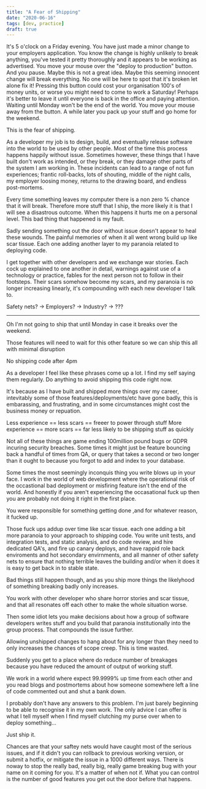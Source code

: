 ```yaml
---
title: "A Fear of Shipping"
date: "2020-06-16"
tags: [dev, practice]
draft: true
---
```


It's 5 o'clock on a Friday evening. You have just made a minor change to your
employers application. You know the change is highly unlikely to break
anything, you've tested it pretty thoroughly and it appears to be working as
advertised. You move your mouse over the "deploy to production" button. And
you pause. Maybe this is not a great idea. Maybe this seeming innocent change
will break everything. No one will be here to spot that it's broken let alone
fix it! Pressing this button could cost your organisation 100's of money
units, or worse you might need to come to work a Saturday! Perhaps it's better
to leave it until everyone is back in the office and paying attention. Waiting
until Monday won't be the end of the world. You move your mouse away from the
button. A while later you pack up your stuff and go home for the weekend.

This is the fear of shipping.

As a developer my job is to design, build, and eventually release software
into the world to be used by other people. Most of the time this process
happens happily without issue. Sometimes however, these things that I have
built don't work as intended, or they break, or they damage other parts of the
system I am working in. These incidents can lead to a range of not fun
experiences; frantic roll-backs, lots of shouting, middle of the night calls,
my employer loosing money, returns to the drawing board, and endless
post-mortems.

Every time something leaves my computer there is a non zero % chance that it
will break. Therefore more stuff that I ship, the more likely it is that
I will see a disastrous outcome. When this happens it hurts me on a personal
level. This bad thing that happened is my fault.

Sadly sending something out the door without issue doesn't appear to heal
these wounds. The painful memories of when it all went wrong build up like
scar tissue. Each one adding another layer to my paranoia related to deploying
code.

I get together with other developers and we exchange war stories. Each cock up
explained to one another in detail, warnings against use of a technology or
practice, fables for the next person not to follow in their footsteps. Their
scars somehow become my scars, and my paranoia is no longer increasing
linearly, it's compounding with each new developer I talk to.


Safety nets? -> Employers? -> Industry? -> ???












------------------------------------------------------------------------------


Oh I'm not going to ship that until Monday in case it breaks over the weekend.

Those features will need to wait for this other feature so we can ship this
all with minimal disruption

No shipping code after 4pm

As a developer I feel like these phrases come up a lot. I find my self saying
them regularly. Do anything to avoid shipping this code right now. 

It's because as I have built and shipped more things over my career,
intevitably some of those features/deployments/etc have gone badly, this is
embarassing, and frustrating, and in some circumstances might cost the
business money or repuation. 

Less experience == less scars == freeer to power through stuff
More experience == more scars == far less likely to be shipping stuff as
quickly

Not all of these things are game ending 100million pound bugs or GDPR incuring
security breaches. Some times it  might just be feature bouncing back a
handful of times from QA, or query that takes a second or two longer than it
ought to because you forgot to add and index to your database. 

Some times the most seemingly inconquis thing you
write blows up in your face. I work in the world of web development where the
operational risk of the occastional bad deployment or misfiring feature isn't
the end of the world. And honestly if you aren't experiencing the occasational
fuck up then you are probably not doing it right in the first place.

You were responsible for something getting done ,and for whatever reason, it
fucked up.

Those fuck ups addup over time like scar tissue. each one adding a bit more
paranoia to your approach to shipping code. You write unit tests, and
integration tests, and static analysis, and do code review, and hire
dedicated QA's, and fire up canary deploys, and have rappid role back
enviroments and hot secondary envirnments, and all manner of other safety nets
to ensure that nothing terrible leaves the building and/or when it does it is
easy to get back in to stable state. 

Bad things still happen though, and as you ship more things the likelyhood of
something breaking badly only increases.

You work with other developer who share horror stories and scar tissue, and
that all resonates off each other to make the whole situation worse. 

Then some idiot lets you make decisions about how a group of software
developers writes stuff and you build that paranoia institutionally into the
group process. That compounds the issue further.

Allowing unshipped changes to hang about for any longer than they need to only
increases the chances of scope creep. This is time wasted.

Suddenly you get to a place where do reduce number of breakages because you
have reduced the amount of output of working stuff.

We work in a world where expect 99.9999% up time from each other and you read
blogs and postmortems about how someone somewhere left a line of code
commented out and shut a bank down.

I probably don't have any answers to this problem. I'm just barely beginning
to be able to recognise it in my own work. The only advice I can offer is what
I tell myself when I find myself clutching my purse over when to deploy
something...

Just ship it. 

Chances are that your saftey nets would have caught most of the serious
issues, and if it didn't you can rollback to previous working version, or
submit a hotfix, or mitigate the issue in a 1000 different ways. There is
noway to stop the really bad, really big, really game breaking bug with your
name on it coming for you. It's a matter of when not if. What you can control
is the number of good features you get out the door before that happens.

